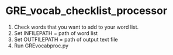 # GRE_vocab_checklist_processor
1. Check words that you want to add to your word list.
2. Set INFILEPATH = path of word list
3. Set OUTFILEPATH = path of output text file
4. Run GREvocabproc.py
